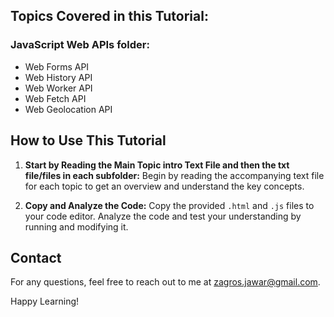 ## Topics Covered in this Tutorial:

### JavaScript Web APIs folder:
- Web Forms API
- Web History API
- Web Worker API
- Web Fetch API
- Web Geolocation API

## How to Use This Tutorial

1. **Start by Reading the Main Topic intro Text File  and then the txt file/files in each subfolder:**
   Begin by reading the accompanying text file for each topic to get an overview and understand the key concepts.
   
2. **Copy and Analyze the Code:**
   Copy the provided `.html` and `.js` files to your code editor. Analyze the code and test your understanding by running and modifying it.


## Contact

For any questions, feel free to reach out to me at [zagros.jawar@gmail.com](mailto:zagros.jawar@gmail.com).

Happy Learning!

